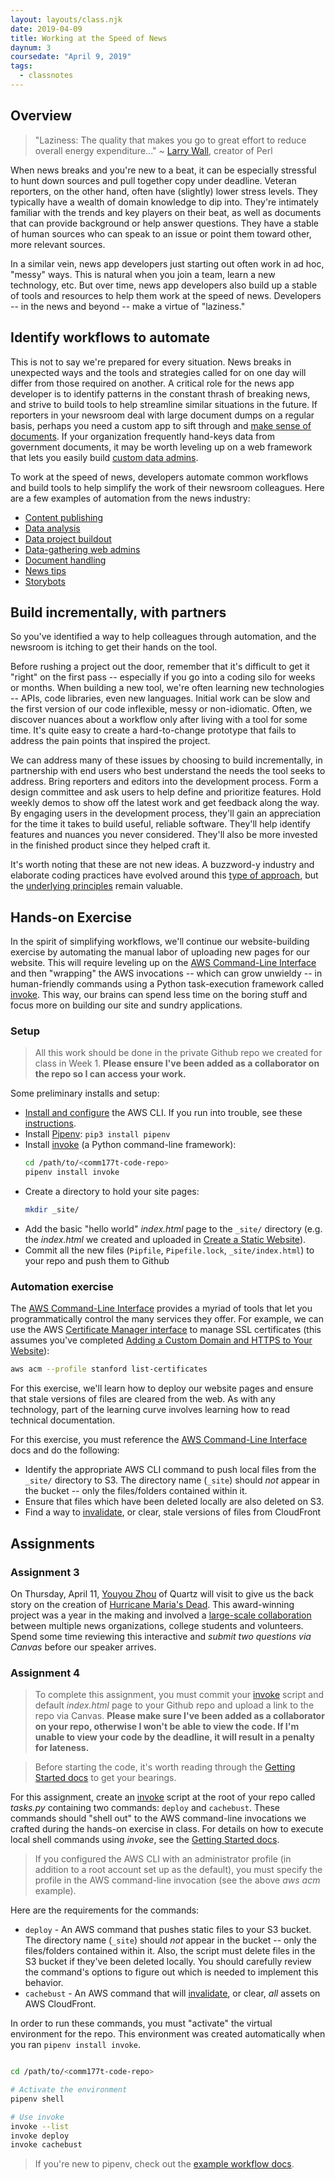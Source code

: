 ```yaml
---
layout: layouts/class.njk
date: 2019-04-09
title: Working at the Speed of News
daynum: 3
coursedate: "April 9, 2019"
tags:
  - classnotes
---
```


## Overview

> "Laziness: The quality that makes you go to great effort to reduce overall energy expenditure..." ~ [Larry Wall][], creator of Perl

[Larry Wall]: http://threevirtues.com/

When news breaks and you're new to a beat, it can be especially stressful to hunt down sources and pull together copy under deadline. Veteran reporters, on the other hand, often have (slightly) lower stress levels. They typically have a wealth of domain
knowledge to dip into. They're intimately familiar with the trends and key players on their beat, as well as documents that can provide background or help answer questions. They have a stable of human sources who can speak to an issue or point them toward other, more relevant sources.

In a similar vein, news app developers just starting out often work in ad hoc, "messy" ways. This is natural when you join a team, learn a new technology, etc. But over time, news app developers also build up a stable of tools and resources to help them work at the speed of news. Developers -- in the news and beyond -- make a virtue of "laziness."

## Identify workflows to automate

This is not to say we're prepared for every situation. News breaks in unexpected ways and the tools and strategies called for on one day will differ from those required on another. A critical role for the news app developer is to identify patterns in the constant thrash of breaking news, and strive to build tools to help streamline similar situations in the future. If reporters in your newsroom deal with large document dumps on a regular basis, perhaps you need a custom app to sift through and [make sense of documents][]. If your organization frequently hand-keys data from government documents, it may be worth leveling up on a web framework that lets you easily build [custom data admins][].

[make sense of documents]: https://www.nytimes.com/2019/03/26/reader-center/times-documents-reporters-cohen.html
[custom data admins]: https://docs.djangoproject.com/en/2.2/ref/contrib/admin/

To work at the speed of news, developers automate common workflows and build tools to help simplify the work of their newsroom colleagues. Here are a few examples of automation from the news industry: 

* [Content publishing](https://tarbell.readthedocs.io/en/1.0.10/)
* [Data analysis](https://agate.readthedocs.io/en/1.6.1/)
* [Data project buildout](https://datakit-core.readthedocs.io/en/latest/readme.html)
* [Data-gathering web admins](https://docs.djangoproject.com/en/2.2/ref/contrib/admin/)
* [Document handling](https://www.documentcloud.org/)
* [News tips](https://newsklaxon.org/)
* [Storybots](https://slate.com/technology/2014/03/quakebot-los-angeles-times-robot-journalist-writes-article-on-la-earthquake.html)

## Build incrementally, with partners

So you've identified a way to help colleagues through automation, and the newsroom is itching to get their hands on the tool. 

Before rushing a project out the door, remember that it's difficult to get it "right" on the first pass -- especially if you go into a coding silo for weeks or months. When building a new tool, we're often learning new technologies -- APIs, code libraries, even new languages. Initial work can be slow and the first version of our code inflexible, messy or non-idiomatic. Often, we discover nuances about a workflow only after living with a tool for some time. It's quite easy to create a hard-to-change prototype that fails to address the pain points that inspired the project.

We can address many of these issues by choosing to build incrementally, in partnership with end users who best understand the needs the tool seeks to address. Bring reporters and editors into the development process. Form a design committee and ask users to help define and prioritize features. Hold weekly demos to show off the latest work and get feedback along the way. By engaging users in the development process, they'll gain an appreciation for the time it takes to build useful, reliable software. They'll help identify features and nuances you never considered. They'll also be more invested in the finished product since they helped craft it. 

It's worth noting that these are not new ideas. A buzzword-y industry and elaborate coding practices have evolved around this [type of approach][], but the [underlying principles][] remain valuable.

[type of approach]: https://en.wikipedia.org/wiki/Agile_software_development
[underlying principles]: https://en.wikipedia.org/wiki/Agile_software_development#Agile_software_development_principles

## Hands-on Exercise

In the spirit of simplifying workflows, we'll continue our website-building exercise by automating the manual labor of uploading new pages for our website. This will require leveling up on the [AWS Command-Line Interface][] and then "wrapping" the AWS invocations -- which can grow unwieldy -- in human-friendly commands using a Python task-execution framework called [invoke][]. This way, our brains can spend less time on the boring stuff and focus more on building our site and sundry applications.

[AWS Command-Line Interface]: https://aws.amazon.com/cli/

### Setup

> All this work should be done in the private Github repo we created for class in Week 1. **Please ensure I've been added as a 
collaborator on the repo so I can access your work.**

Some preliminary installs and setup:

* [Install and configure][] the AWS CLI. If you run into trouble, see these [instructions](https://docs.aws.amazon.com/cli/latest/userguide/install-macos.html#awscli-install-osx-path).
* Install [Pipenv][]: `pip3 install pipenv`
* Install [invoke][] (a Python command-line framework):
  ```bash
  cd /path/to/<comm177t-code-repo>
  pipenv install invoke
  ```
* Create a directory to hold your site pages:
  ```bash
  mkdir _site/
  ```
* Add the basic "hello world" *index.html* page to the `_site/` directory (e.g. the *index.html* we created and uploaded in [Create a Static Website](/how-to/create-a-static-website/)).
* Commit all the new files (`Pipfile`, `Pipefile.lock`, `_site/index.html`) to your repo and push them to Github

[Install and configure]: /how-to/set-up-aws-cli-tools/
[Pipenv]: https://pipenv.readthedocs.io/en/latest/

### Automation exercise

The [AWS Command-Line Interface][] provides a myriad of tools that let you programmatically control the many services they offer.
For example, we can use the AWS [Certificate Manager interface][] to manage SSL certificates (this assumes you've completed [Adding a Custom Domain and HTTPS to Your Website][]):

[Certificate Manager interface]: https://docs.aws.amazon.com/cli/latest/reference/acm/index.html
[Adding a Custom Domain and HTTPS to Your Website]: /how-to/add-custom-domain-and-https/

```bash
aws acm --profile stanford list-certificates
```

For this exercise, we'll learn how to deploy our website pages and ensure that stale versions of files are cleared from the web. As with any technology, part of the learning curve involves learning how to read technical documentation.

For this exercise, you must reference the [AWS Command-Line Interface][] docs and do the following:

* Identify the appropriate AWS CLI command to push local files from the `_site/` directory to S3. The directory name (`_site`) should *not* appear in the bucket -- only the files/folders contained within it.
* Ensure that files which have been deleted locally are also deleted on S3.
* Find a way to [invalidate][], or clear, stale versions of files from CloudFront

## Assignments

### Assignment 3

On Thursday, April 11, [Youyou Zhou] of Quartz will visit to give us the back story on the creation of [Hurricane Maria's Dead](https://hurricanemariasdead.com/). This award-winning project was a year in the making and involved a [large-scale collaboration](https://hurricanemariasdead.com/about.html) between multiple news organizations, college students and volunteers. Spend some time reviewing this interactive and *submit two questions via Canvas* before our speaker arrives.

[Youyou Zhou]: https://qz.com/author/yzhouqz/

### Assignment 4

> To complete this assignment, you must commit your [invoke] script and default *index.html* page to your Github repo and upload a link to the repo via Canvas. **Please make sure I've been added as a collaborator on your repo, otherwise I won't be able to view the code. If I'm unable to view your code by the deadline, it will result in a penalty for lateness.** 

> Before starting the code, it's worth reading through the [Getting Started docs][] to get your bearings.

For this assignment, create an [invoke][] script at the root of your repo called *tasks.py* containing two commands: `deploy` and `cachebust`. These commands should "shell out" to the AWS command-line invocations we crafted during the hands-on exercise in class. For details on how to execute local shell commands using *invoke*, see the [Getting Started docs][].

> If you configured the AWS CLI with an administrator profile (in addition to a root account set up as the default), you must specify the profile in the AWS command-line invocation (see the above *aws acm* example).

Here are the requirements for the commands:
  * `deploy` - An AWS command that pushes static files to your S3 bucket. The directory name (`_site`) should *not* appear in the bucket -- only the files/folders contained within it. Also, the script must delete files in the S3 bucket if they've been deleted locally. You should carefully review the command's options to figure out which is needed to implement this behavior.
  * `cachebust` - An AWS command that will [invalidate], or clear, *all* assets on AWS CloudFront.

In order to run these commands, you must "activate" the virtual environment for the repo. This environment was created automatically when you ran `pipenv install invoke`.

```bash

cd /path/to/<comm177t-code-repo>

# Activate the environment
pipenv shell

# Use invoke
invoke --list
invoke deploy
invoke cachebust
```

> If you're new to pipenv, check out the [example workflow docs](https://pipenv.readthedocs.io/en/latest/basics/#example-pipenv-workflow).


[invoke]: http://docs.pyinvoke.org/en/1.2/
[invalidate]: https://docs.aws.amazon.com/AmazonCloudFront/latest/DeveloperGuide/Invalidation.html
[Getting Started docs]: http://docs.pyinvoke.org/en/1.2/getting-started.html
